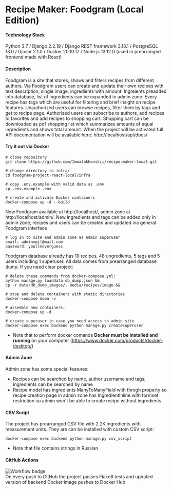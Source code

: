 # Recipe Maker: Foodgram (Local Edition) #

#### Technology Stack ####
Python 3.7 / Django 2.2.19 / Django REST framework 3.13.1 / PostgreSQL 13.0 / Djoser 2.1.0 / Docker 20.10.17 / Node.js 13.12.0 (used in prearranged frontend made with React)
#### Description ####
Foodgram is a site that stores, shows and filters recipes from different authors. Via Foodgram users can create and update their own recipes with text description, single image, ingredients with amount. Ingreients preadded into database, list of ingredients can be expanded in admin zone. Every recipe has tags which are useful for filtering and brief insight on recipe features. Unauthorized users can browse recipes, filter them by tags and get to recipe page. Authorized users can subscribe to authors, add recipes to favorites and add recipes to shopping cart. Shopping cart can be downloaded as pdf shopping list which summarizes amounts of equal ingredients and shows total amount. When the project will be activated full API documentation will be available here: http://localhost/api/docs/
#### Try it out via Docker ####
```
# clone repository
git clone https://github.com/Immalakhovskii/recipe-maker-local.git

# change directory to infra/
cd foodgram-project-react-local/infra

# copy .env.example with valid data as .env
cp .env.example .env

# create and activate Docker containers
docker-compose up -d --build
```
Now Foodgram available at http://localhost/, admin zone at http://localhost/admin/. New ingredients and tags can be added only in admin zone, recipes and users can be created and updated via general Foodgram interface
```
# log in to site and admin zone as Admin superuser
email: adminmail@mail.com
password: youllneverguess
```
Foodgram database already has 10 recipes, 48 ungredients, 5 tags and 5 users including 1 superuser. All data comes from prearranged database dump. If you need clear project:
```
# delete these commands from docker-compose.yml:
python manage.py loaddata db_dump.json &&
cp -r data/db_dump_images/. media/recipes/image &&

# stop and delete containers with static directories
docker-compose down -v

# assemble new containers:
docker-compose up -d

# create superuser in case you need access to admin site
docker-compose exec backend python manage.py createsuperuser
```
- Note that to perform docker comands **Docker must be installed and running** on your computer (https://www.docker.com/products/docker-desktop/)
#### Admin Zone ####
Admin zone has some special features: 
- Recipes can be searched by name, author username and tags; ingredients can be searched by name
- Recipe model has ingredients ManyToManyField with throgh property so recipe creation page in admin zone has IngredientInline with formset restriction so admin won't be able to create recipe without ingredients
#### CSV Script ####
The project has prearranged CSV file with 2.2K ingredients with measurement units. They are can be installed with custom CSV script:
```
docker-compose exec backend python manage.py csv_script
```
- Note that file contains strings in Russian
#### GitHub Actions ####
![Workflow badge](https://github.com/Immalakhovskii/recipe-maker-local/actions/workflows/foodgram_workflow.yml/badge.svg?event=push)  
On every push to GitHub the project passes Flake8 tests and updated version of backend Docker image pushes to Docker Hub